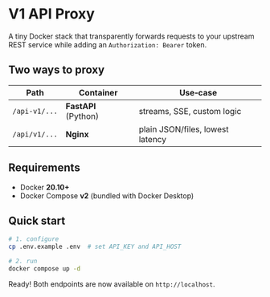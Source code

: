 # V1 API Proxy

A tiny Docker stack that transparently forwards requests to your upstream REST service while adding an `Authorization: Bearer` token.

## Two ways to proxy

| Path          | Container            | Use‑case                         |
| ------------- | -------------------- | -------------------------------- |
| `/api-v1/...` | **FastAPI** (Python) | streams, SSE, custom logic       |
| `/api/v1/...` | **Nginx**            | plain JSON/files, lowest latency |

## Requirements

* Docker **20.10+**
* Docker Compose **v2** (bundled with Docker Desktop)

## Quick start

```bash
# 1. configure
cp .env.example .env  # set API_KEY and API_HOST

# 2. run
docker compose up -d
```

Ready! Both endpoints are now available on `http://localhost`.
